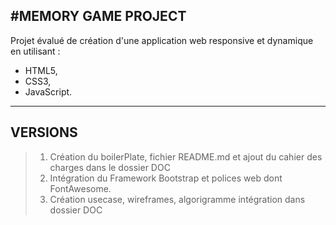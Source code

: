 #MEMORY GAME PROJECT
-----
Projet évalué de création d'une application web responsive et dynamique en utilisant :
- HTML5,
- CSS3,
- JavaScript.
-----
## VERSIONS
> 1. Création du boilerPlate, fichier README.md et ajout du cahier des charges dans le dossier DOC
> 2. Intégration du Framework Bootstrap et polices web dont FontAwesome.
> 3. Création usecase, wireframes, algorigramme intégration dans dossier DOC
